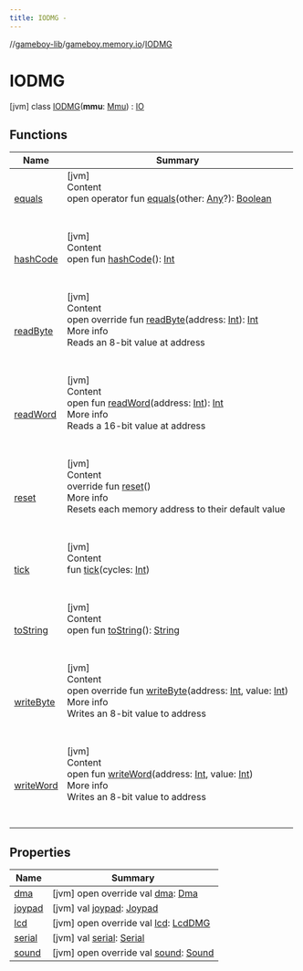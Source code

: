 ```yaml
---
title: IODMG -
---
```

//[gameboy-lib](../../index.md)/[gameboy.memory.io](../index.md)/[IODMG](index.md)



# IODMG  
 [jvm] class [IODMG](index.md)(**mmu**: [Mmu](../../gameboy.memory/-mmu/index.md)) : [IO](../-i-o/index.md)   


## Functions  
  
|  Name|  Summary| 
|---|---|
| <a name="kotlin/Any/equals/#kotlin.Any?/PointingToDeclaration/"></a>[equals](../../gameboy.utils/-log/index.md#%5Bkotlin%2FAny%2Fequals%2F%23kotlin.Any%3F%2FPointingToDeclaration%2F%5D%2FFunctions%2F456262920)| <a name="kotlin/Any/equals/#kotlin.Any?/PointingToDeclaration/"></a>[jvm]  <br>Content  <br>open operator fun [equals](../../gameboy.utils/-log/index.md#%5Bkotlin%2FAny%2Fequals%2F%23kotlin.Any%3F%2FPointingToDeclaration%2F%5D%2FFunctions%2F456262920)(other: [Any](https://kotlinlang.org/api/latest/jvm/stdlib/kotlin/-any/index.html)?): [Boolean](https://kotlinlang.org/api/latest/jvm/stdlib/kotlin/-boolean/index.html)  <br><br><br>
| <a name="kotlin/Any/hashCode/#/PointingToDeclaration/"></a>[hashCode](../../gameboy.utils/-log/index.md#%5Bkotlin%2FAny%2FhashCode%2F%23%2FPointingToDeclaration%2F%5D%2FFunctions%2F456262920)| <a name="kotlin/Any/hashCode/#/PointingToDeclaration/"></a>[jvm]  <br>Content  <br>open fun [hashCode](../../gameboy.utils/-log/index.md#%5Bkotlin%2FAny%2FhashCode%2F%23%2FPointingToDeclaration%2F%5D%2FFunctions%2F456262920)(): [Int](https://kotlinlang.org/api/latest/jvm/stdlib/kotlin/-int/index.html)  <br><br><br>
| <a name="gameboy.memory.io/IODMG/readByte/#kotlin.Int/PointingToDeclaration/"></a>[readByte](read-byte.md)| <a name="gameboy.memory.io/IODMG/readByte/#kotlin.Int/PointingToDeclaration/"></a>[jvm]  <br>Content  <br>open override fun [readByte](read-byte.md)(address: [Int](https://kotlinlang.org/api/latest/jvm/stdlib/kotlin/-int/index.html)): [Int](https://kotlinlang.org/api/latest/jvm/stdlib/kotlin/-int/index.html)  <br>More info  <br>Reads an 8-bit value at address  <br><br><br>
| <a name="gameboy.memory/Memory/readWord/#kotlin.Int/PointingToDeclaration/"></a>[readWord](../../gameboy.memory/-memory/read-word.md)| <a name="gameboy.memory/Memory/readWord/#kotlin.Int/PointingToDeclaration/"></a>[jvm]  <br>Content  <br>open fun [readWord](../../gameboy.memory/-memory/read-word.md)(address: [Int](https://kotlinlang.org/api/latest/jvm/stdlib/kotlin/-int/index.html)): [Int](https://kotlinlang.org/api/latest/jvm/stdlib/kotlin/-int/index.html)  <br>More info  <br>Reads a 16-bit value at address  <br><br><br>
| <a name="gameboy.memory.io/IO/reset/#/PointingToDeclaration/"></a>[reset](../-i-o/reset.md)| <a name="gameboy.memory.io/IO/reset/#/PointingToDeclaration/"></a>[jvm]  <br>Content  <br>override fun [reset](../-i-o/reset.md)()  <br>More info  <br>Resets each memory address to their default value  <br><br><br>
| <a name="gameboy.memory.io/IO/tick/#kotlin.Int/PointingToDeclaration/"></a>[tick](../-i-o/tick.md)| <a name="gameboy.memory.io/IO/tick/#kotlin.Int/PointingToDeclaration/"></a>[jvm]  <br>Content  <br>fun [tick](../-i-o/tick.md)(cycles: [Int](https://kotlinlang.org/api/latest/jvm/stdlib/kotlin/-int/index.html))  <br><br><br>
| <a name="kotlin/Any/toString/#/PointingToDeclaration/"></a>[toString](../../gameboy.utils/-log/index.md#%5Bkotlin%2FAny%2FtoString%2F%23%2FPointingToDeclaration%2F%5D%2FFunctions%2F456262920)| <a name="kotlin/Any/toString/#/PointingToDeclaration/"></a>[jvm]  <br>Content  <br>open fun [toString](../../gameboy.utils/-log/index.md#%5Bkotlin%2FAny%2FtoString%2F%23%2FPointingToDeclaration%2F%5D%2FFunctions%2F456262920)(): [String](https://kotlinlang.org/api/latest/jvm/stdlib/kotlin/-string/index.html)  <br><br><br>
| <a name="gameboy.memory.io/IODMG/writeByte/#kotlin.Int#kotlin.Int/PointingToDeclaration/"></a>[writeByte](write-byte.md)| <a name="gameboy.memory.io/IODMG/writeByte/#kotlin.Int#kotlin.Int/PointingToDeclaration/"></a>[jvm]  <br>Content  <br>open override fun [writeByte](write-byte.md)(address: [Int](https://kotlinlang.org/api/latest/jvm/stdlib/kotlin/-int/index.html), value: [Int](https://kotlinlang.org/api/latest/jvm/stdlib/kotlin/-int/index.html))  <br>More info  <br>Writes an 8-bit value to address  <br><br><br>
| <a name="gameboy.memory/Memory/writeWord/#kotlin.Int#kotlin.Int/PointingToDeclaration/"></a>[writeWord](../../gameboy.memory/-memory/write-word.md)| <a name="gameboy.memory/Memory/writeWord/#kotlin.Int#kotlin.Int/PointingToDeclaration/"></a>[jvm]  <br>Content  <br>open fun [writeWord](../../gameboy.memory/-memory/write-word.md)(address: [Int](https://kotlinlang.org/api/latest/jvm/stdlib/kotlin/-int/index.html), value: [Int](https://kotlinlang.org/api/latest/jvm/stdlib/kotlin/-int/index.html))  <br>More info  <br>Writes an 8-bit value to address  <br><br><br>


## Properties  
  
|  Name|  Summary| 
|---|---|
| <a name="gameboy.memory.io/IODMG/dma/#/PointingToDeclaration/"></a>[dma](dma.md)| <a name="gameboy.memory.io/IODMG/dma/#/PointingToDeclaration/"></a> [jvm] open override val [dma](dma.md): [Dma](../-dma/index.md)   <br>
| <a name="gameboy.memory.io/IODMG/joypad/#/PointingToDeclaration/"></a>[joypad](joypad.md)| <a name="gameboy.memory.io/IODMG/joypad/#/PointingToDeclaration/"></a> [jvm] val [joypad](joypad.md): [Joypad](../-joypad/index.md)   <br>
| <a name="gameboy.memory.io/IODMG/lcd/#/PointingToDeclaration/"></a>[lcd](lcd.md)| <a name="gameboy.memory.io/IODMG/lcd/#/PointingToDeclaration/"></a> [jvm] open override val [lcd](lcd.md): [LcdDMG](../../gameboy.memory.io.graphics/-lcd-d-m-g/index.md)   <br>
| <a name="gameboy.memory.io/IODMG/serial/#/PointingToDeclaration/"></a>[serial](serial.md)| <a name="gameboy.memory.io/IODMG/serial/#/PointingToDeclaration/"></a> [jvm] val [serial](serial.md): [Serial](../-serial/index.md)   <br>
| <a name="gameboy.memory.io/IODMG/sound/#/PointingToDeclaration/"></a>[sound](sound.md)| <a name="gameboy.memory.io/IODMG/sound/#/PointingToDeclaration/"></a> [jvm] open override val [sound](sound.md): [Sound](../../gameboy.memory.io.sound/-sound/index.md)   <br>

